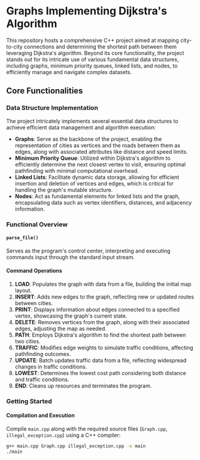 # Graphs Implementing Dijkstra's Algorithm

This repository hosts a comprehensive C++ project aimed at mapping city-to-city connections and determining the shortest path between them leveraging Dijkstra's algorithm. Beyond its core functionality, the project stands out for its intricate use of various fundamental data structures, including graphs, minimum priority queues, linked lists, and nodes, to efficiently manage and navigate complex datasets.

## Core Functionalities

### Data Structure Implementation

The project intricately implements several essential data structures to achieve efficient data management and algorithm execution:

- **Graphs**: Serve as the backbone of the project, enabling the representation of cities as vertices and the roads between them as edges, along with associated attributes like distance and speed limits.
- **Minimum Priority Queue**: Utilized within Dijkstra's algorithm to efficiently determine the next closest vertex to visit, ensuring optimal pathfinding with minimal computational overhead.
- **Linked Lists**: Facilitate dynamic data storage, allowing for efficient insertion and deletion of vertices and edges, which is critical for handling the graph's mutable structure.
- **Nodes**: Act as fundamental elements for linked lists and the graph, encapsulating data such as vertex identifiers, distances, and adjacency information.

### Functional Overview

#### `parse_file()`

Serves as the program's control center, interpreting and executing commands input through the standard input stream.

#### Command Operations

1. **LOAD**: Populates the graph with data from a file, building the initial map layout.
2. **INSERT**: Adds new edges to the graph, reflecting new or updated routes between cities.
3. **PRINT**: Displays information about edges connected to a specified vertex, showcasing the graph's current state.
4. **DELETE**: Removes vertices from the graph, along with their associated edges, adjusting the map as needed.
5. **PATH**: Employs Dijkstra's algorithm to find the shortest path between two cities.
6. **TRAFFIC**: Modifies edge weights to simulate traffic conditions, affecting pathfinding outcomes.
7. **UPDATE**: Batch updates traffic data from a file, reflecting widespread changes in traffic conditions.
8. **LOWEST**: Determines the lowest cost path considering both distance and traffic conditions.
9. **END**: Cleans up resources and terminates the program.

### Getting Started

#### Compilation and Execution

Compile `main.cpp` along with the required source files (`Graph.cpp`, `illegal_exception.cpp`) using a C++ compiler:

```bash
g++ main.cpp Graph.cpp illegal_exception.cpp -o main
./main
